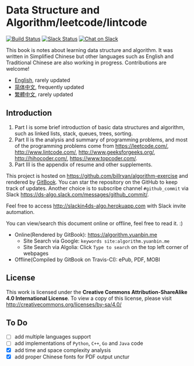# Data Structure and Algorithm/leetcode/lintcode

[![Build Status](https://travis-ci.org/billryan/algorithm-exercise.svg?branch=master)](https://travis-ci.org/billryan/algorithm-exercise)
[![Slack Status](https://slackin4ds-algo.herokuapp.com/badge.svg)](https://slackin4ds-algo.herokuapp.com/)
[![Chat on Slack](https://img.shields.io/badge/chat-on_slack-orange.svg)](https://ds-algo.slack.com/)

This book is notes about learning data structure and algorithm. It was written in Simplified Chinese but other languages such as English and Traditional Chinese are also working in progress. Contributions are welcome!

- [English](https://algorithm.yuanbin.me/en/), rarely updated
- [简体中文](https://algorithm.yuanbin.me/zh-hans/), frequently updated
- [繁體中文](https://algorithm.yuanbin.me/zh-tw/), rarely updated

## Introduction

1. Part I is some brief introduction of basic data structures and algorithm, such as linked lists, stack, queues, trees, sorting.
2. Part II is the analysis and summary of programming problems, and most of the programming problems come from <https://leetcode.com/>, <http://www.lintcode.com/>, <http://www.geeksforgeeks.org/>, <http://hihocoder.com/>, <https://www.topcoder.com/>.
3. Part III is the appendix of resume and other supplements.

This project is hosted on <https://github.com/billryan/algorithm-exercise> and rendered by [GitBook](https://www.gitbook.com/book/yuanbin/algorithm/details). You can star the repository on the GitHub to keep track of updates. Another choice is to subscribe channel `#github_commit` via Slack <https://ds-algo.slack.com/messages/github_commit/>.

Feel free to access <http://slackin4ds-algo.herokuapp.com> with Slack invite automation.

You can view/search this document online or offline, feel free to read it. :)

- Online(Rendered by GitBook): <https://algorithm.yuanbin.me>
    - Site Search via Google: `keywords site:algorithm.yuanbin.me`
    - Site Search via Algolia: Click `Type to search` on the top left corner of webpages
- Offline(Compiled by GitBook on Travis-CI): ePub, PDF, MOBI

## License

This work is licensed under the **Creative Commons Attribution-ShareAlike 4.0 International License**. To view a copy of this license, please visit <http://creativecommons.org/licenses/by-sa/4.0/>

## To Do

- [ ] add multiple languages support
- [ ] add implementations of `Python`, `C++`, `Go` and `Java` code
- [x] add time and space complexity analysis
- [x] add proper Chinese fonts for PDF output
unctur
